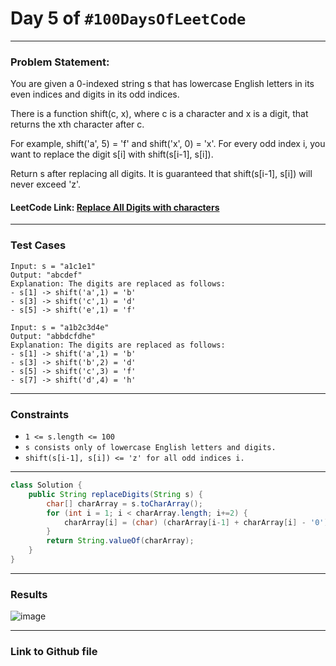# Day 5 of `#100DaysOfLeetCode`

___
### Problem Statement:  
You are given a 0-indexed string s that has lowercase English letters in its even indices and digits in its odd indices.

There is a function shift(c, x), where c is a character and x is a digit, that returns the xth character after c.

For example, shift('a', 5) = 'f' and shift('x', 0) = 'x'.
For every odd index i, you want to replace the digit s[i] with shift(s[i-1], s[i]).

Return s after replacing all digits. It is guaranteed that shift(s[i-1], s[i]) will never exceed 'z'.

#### LeetCode Link: [Replace All Digits with characters](https://leetcode.com/problems/replace-all-digits-with-characters/description/)
___


### Test Cases
```
Input: s = "a1c1e1"
Output: "abcdef"
Explanation: The digits are replaced as follows:
- s[1] -> shift('a',1) = 'b'
- s[3] -> shift('c',1) = 'd'
- s[5] -> shift('e',1) = 'f'
```
```
Input: s = "a1b2c3d4e"
Output: "abbdcfdhe"
Explanation: The digits are replaced as follows:
- s[1] -> shift('a',1) = 'b'
- s[3] -> shift('b',2) = 'd'
- s[5] -> shift('c',3) = 'f'
- s[7] -> shift('d',4) = 'h'
```
___

### Constraints 
* `1 <= s.length <= 100`
* `s consists only of lowercase English letters and digits.`
* `shift(s[i-1], s[i]) <= 'z' for all odd indices i.`
___

```java
class Solution {
    public String replaceDigits(String s) {
        char[] charArray = s.toCharArray();
        for (int i = 1; i < charArray.length; i+=2) {
            charArray[i] = (char) (charArray[i-1] + charArray[i] - '0');
        }
        return String.valueOf(charArray);
    }
}
```
___
### Results
![image](https://user-images.githubusercontent.com/31382363/201526543-ee4c2947-2cc0-4a69-9bce-62293d87c3d7.png)

___

### Link to Github file  
